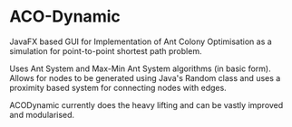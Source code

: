 # ACO-Dynamic

JavaFX based GUI for Implementation of Ant Colony Optimisation as a simulation for point-to-point shortest path problem.

Uses Ant System and Max-Min Ant System algorithms (in basic form). Allows for nodes to be generated using Java's Random class and uses a proximity based system for connecting nodes with edges.

ACODynamic currently does the heavy lifting and can be vastly improved and modularised. 
